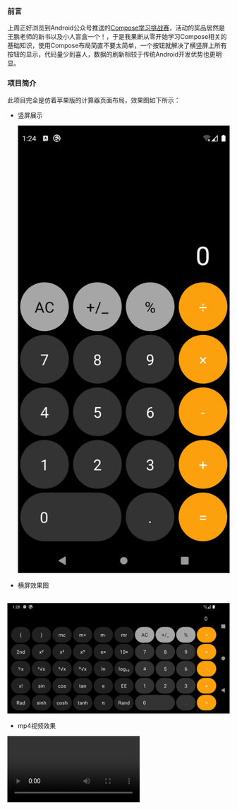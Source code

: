 ### 前言

上周正好浏览到Android公众号推送的[Compose学习挑战赛](https://jinshuju.net/f/tr80BD?x_field_1=gd)，活动的奖品居然是王鹏老师的新书以及小人盲盒一个！，于是我果断从零开始学习Compose相关的基础知识，使用Compose布局简直不要太简单，一个按钮就解决了横竖屏上所有按钮的显示，代码量少到喜人，数据的刷新相较于传统Android开发优势也更明显。



### 项目简介

此项目完全是仿着苹果版的计算器页面布局，效果图如下所示：

- 竖屏展示

  ![竖屏展示](/img/portrait.png)



- 横屏效果图

​	![横屏效果图](/img/horizontal.png)

- mp4视频效果

<video src="/img/MP4.mp4"></video>





